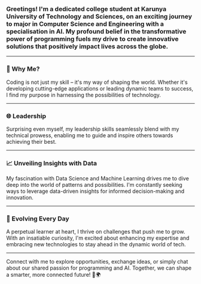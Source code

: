### Greetings! I'm a dedicated college student at Karunya University of Technology and Sciences, on an exciting journey to major in Computer Science and Engineering with a specialisation in AI. My profound belief in the transformative power of programming fuels my drive to create innovative solutions that positively impact lives across the globe.
----------------------------------------------------------------------------------------------------------------
### 🌟 Why Me?


Coding is not just my skill – it's my way of shaping the world. Whether it's developing cutting-edge applications or leading dynamic teams to success, I find my purpose in harnessing the possibilities of technology.

----------------------------------------------------------------------------------------------------------------
### 🌐 Leadership

Surprising even myself, my leadership skills seamlessly blend with my technical prowess, enabling me to guide and inspire others towards achieving their best.

----------------------------------------------------------------------------------------------------------------
### 📈 Unveiling Insights with Data

My fascination with Data Science and Machine Learning drives me to dive deep into the world of patterns and possibilities. I'm constantly seeking ways to leverage data-driven insights for informed decision-making and innovation.

----------------------------------------------------------------------------------------------------------------
### 🌱 Evolving Every Day

A perpetual learner at heart, I thrive on challenges that push me to grow. With an insatiable curiosity, I'm excited about enhancing my expertise and embracing new technologies to stay ahead in the dynamic world of tech.

----------------------------------------------------------------------------------------------------------------
Connect with me to explore opportunities, exchange ideas, or simply chat about our shared passion for programming and AI. Together, we can shape a smarter, more connected future! 🚀🌍

<!---
SamuIdhayanI/SamuIdhayanI is a ✨ special ✨ repository because its `README.md` (this file) appears on your GitHub profile.
You can click the Preview link to take a look at your changes.
--->
